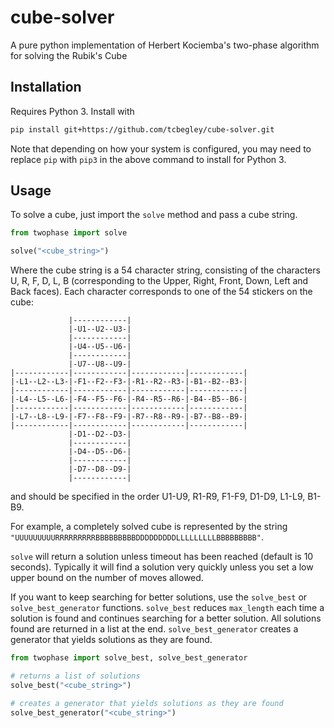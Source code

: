 # cube-solver

A pure python implementation of Herbert Kociemba's two-phase algorithm for solving the Rubik's Cube

## Installation

Requires Python 3. Install with

```sh
pip install git+https://github.com/tcbegley/cube-solver.git
```

Note that depending on how your system is configured, you may need to replace `pip` with `pip3` in the above command to install for Python 3.

## Usage

To solve a cube, just import the `solve` method and pass a cube string.

```python
from twophase import solve

solve("<cube_string>")
```

Where the cube string is a 54 character string, consisting of the characters U, R, F, D, L, B (corresponding to the Upper, Right, Front, Down, Left and Back faces). Each character corresponds to one of the 54 stickers on the cube:

```plaintext
             |------------|
             |-U1--U2--U3-|
             |------------|
             |-U4--U5--U6-|
             |------------|
             |-U7--U8--U9-|
|------------|------------|------------|------------|
|-L1--L2--L3-|-F1--F2--F3-|-R1--R2--R3-|-B1--B2--B3-|
|------------|------------|------------|------------|
|-L4--L5--L6-|-F4--F5--F6-|-R4--R5--R6-|-B4--B5--B6-|
|------------|------------|------------|------------|
|-L7--L8--L9-|-F7--F8--F9-|-R7--R8--R9-|-B7--B8--B9-|
|------------|------------|------------|------------|
             |-D1--D2--D3-|
             |------------|
             |-D4--D5--D6-|
             |------------|
             |-D7--D8--D9-|
             |------------|
```

and should be specified in the order U1-U9, R1-R9, F1-F9, D1-D9, L1-L9, B1-B9.

For example, a completely solved cube is represented by the string `"UUUUUUUUURRRRRRRRRBBBBBBBBBDDDDDDDDDLLLLLLLLLBBBBBBBBB"`.

`solve` will return a solution unless timeout has been reached (default is 10 seconds). Typically it will find a solution very quickly unless you set a low upper bound on the number of moves allowed.

If you want to keep searching for better solutions, use the `solve_best` or
`solve_best_generator` functions. `solve_best` reduces `max_length` each time a
solution is found and continues searching for a better solution. All solutions
found are returned in a list at the end. `solve_best_generator` creates a
generator that yields solutions as they are found.

```python
from twophase import solve_best, solve_best_generator

# returns a list of solutions
solve_best("<cube_string>")

# creates a generator that yields solutions as they are found
solve_best_generator("<cube_string>")
```
